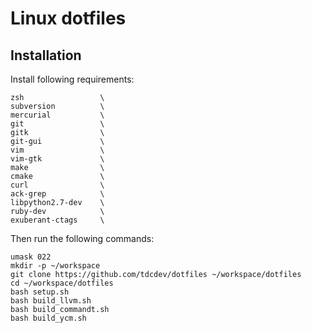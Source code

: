 Linux dotfiles
==============

Installation
------------

Install following requirements:

    zsh                 \
    subversion          \
    mercurial           \
    git                 \
    gitk                \
    git-gui             \
    vim                 \
    vim-gtk             \
    make                \
    cmake               \
    curl                \
    ack-grep            \
    libpython2.7-dev    \
    ruby-dev            \
    exuberant-ctags     \

Then run the following commands:

    umask 022
    mkdir -p ~/workspace
    git clone https://github.com/tdcdev/dotfiles ~/workspace/dotfiles
    cd ~/workspace/dotfiles
    bash setup.sh
    bash build_llvm.sh
    bash build_commandt.sh
    bash build_ycm.sh

